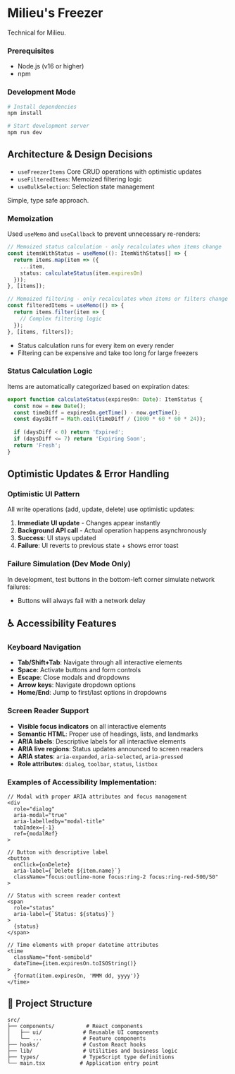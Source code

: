# Milieu's Freezer

Technical for Milieu. 

### Prerequisites
- Node.js (v16 or higher)
- npm

### Development Mode
```bash
# Install dependencies
npm install

# Start development server
npm run dev
```

## Architecture & Design Decisions

- `useFreezerItems` Core CRUD operations with optimistic updates
- `useFilteredItems`: Memoized filtering logic
- `useBulkSelection`: Selection state management

Simple, type safe approach.

### Memoization 
Used `useMemo` and `useCallback` to prevent unnecessary re-renders:

```typescript
// Memoized status calculation - only recalculates when items change
const itemsWithStatus = useMemo((): ItemWithStatus[] => {
  return items.map(item => ({
    ...item,
    status: calculateStatus(item.expiresOn)
  }));
}, [items]);

// Memoized filtering - only recalculates when items or filters change
const filteredItems = useMemo(() => {
  return items.filter(item => {
    // Complex filtering logic
  });
}, [items, filters]);
```

- Status calculation runs for every item on every render
- Filtering can be expensive and take too long for large freezers

### Status Calculation Logic
Items are automatically categorized based on expiration dates:

```typescript
export function calculateStatus(expiresOn: Date): ItemStatus {
  const now = new Date();
  const timeDiff = expiresOn.getTime() - now.getTime();
  const daysDiff = Math.ceil(timeDiff / (1000 * 60 * 60 * 24));
  
  if (daysDiff < 0) return 'Expired';
  if (daysDiff <= 7) return 'Expiring Soon';
  return 'Fresh';
}
```

## Optimistic Updates & Error Handling

### Optimistic UI Pattern
All write operations (add, update, delete) use optimistic updates:

1. **Immediate UI update** - Changes appear instantly
2. **Background API call** - Actual operation happens asynchronously
3. **Success**: UI stays updated
4. **Failure**: UI reverts to previous state + shows error toast

### Failure Simulation (Dev Mode Only)
In development, test buttons in the bottom-left corner simulate network failures:
- Buttons will always fail with a network delay

## ♿ Accessibility Features

### Keyboard Navigation
- **Tab/Shift+Tab**: Navigate through all interactive elements
- **Space**: Activate buttons and form controls
- **Escape**: Close modals and dropdowns
- **Arrow keys**: Navigate dropdown options
- **Home/End**: Jump to first/last options in dropdowns

### Screen Reader Support
- **Visible focus indicators** on all interactive elements
- **Semantic HTML**: Proper use of headings, lists, and landmarks
- **ARIA labels**: Descriptive labels for all interactive elements
- **ARIA live regions**: Status updates announced to screen readers
- **ARIA states**: `aria-expanded`, `aria-selected`, `aria-pressed`
- **Role attributes**: `dialog`, `toolbar`, `status`, `listbox`

### Examples of Accessibility Implementation:

```tsx
// Modal with proper ARIA attributes and focus management
<div 
  role="dialog" 
  aria-modal="true" 
  aria-labelledby="modal-title"
  tabIndex={-1}
  ref={modalRef}
>

// Button with descriptive label
<button
  onClick={onDelete}
  aria-label={`Delete ${item.name}`}
  className="focus:outline-none focus:ring-2 focus:ring-red-500/50"
>

// Status with screen reader context
<span 
  role="status"
  aria-label={`Status: ${status}`}
>
  {status}
</span>

// Time elements with proper datetime attributes
<time 
  className="font-semibold" 
  dateTime={item.expiresOn.toISOString()}
>
  {format(item.expiresOn, 'MMM dd, yyyy')}
</time>
```

## 📁 Project Structure

```
src/
├── components/          # React components
│   ├── ui/             # Reusable UI components
│   └── ...             # Feature components
├── hooks/              # Custom React hooks
├── lib/                # Utilities and business logic
├── types/              # TypeScript type definitions
└── main.tsx           # Application entry point
```
